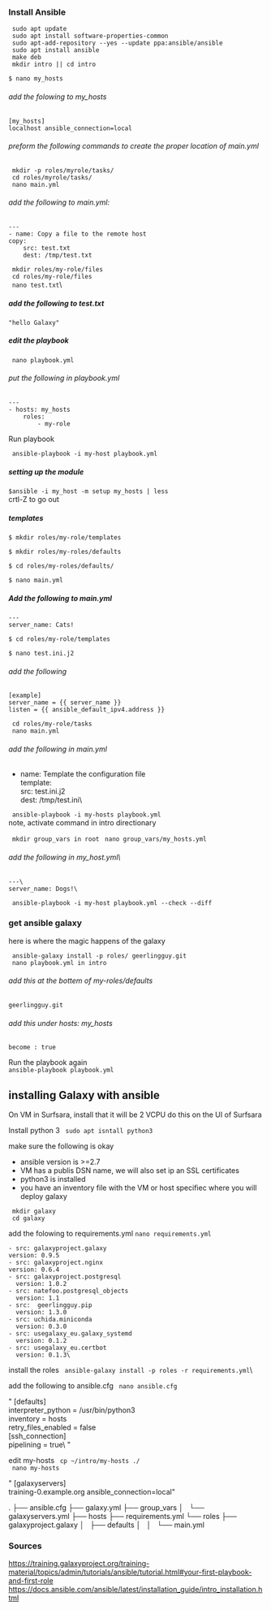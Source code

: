 ### Install Ansible



`` sudo apt update``\
`` sudo apt install software-properties-common``\
`` sudo apt-add-repository --yes --update ppa:ansible/ansible``\
`` sudo apt install ansible``\
`` make deb``\
`` mkdir intro || cd intro``

``$ nano my_hosts``

###### add the folowing to my_hosts


	[my_hosts]
	localhost ansible_connection=local

###### preform the following commands to create the proper location of main.yml
`` mkdir -p roles/myrole/tasks/``\
`` cd roles/myrole/tasks/``\
`` nano main.yml``

###### add the following to main.yml:


	---
	- name: Copy a file to the remote host
	copy:
		src: test.txt
		dest: /tmp/test.txt


`` mkdir roles/my-role/files``\
`` cd roles/my-role/files``\
`` nano test.txt``\
#####  add the following to test.txt


	"hello Galaxy"

##### edit the playbook
	
`` nano playbook.yml``
###### put the following in playbook.yml




	---
	- hosts: my_hosts
		roles:
			- my-role
			


Run playbook

`` ansible-playbook -i my-host playbook.yml``

##### setting up the module

``$ansible -i my_host -m setup my_hosts | less``\
	crtl-Z to go out

##### templates

``$ mkdir roles/my-role/templates``
 
``$ mkdir roles/my-roles/defaults``

``$ cd roles/my-roles/defaults/``

``$ nano main.yml``

##### Add the following to main.yml


	---
	server_name: Cats!



``$ cd roles/my-role/templates``

``$ nano test.ini.j2``

###### add the following


	[example]
	server_name = {{ server_name }}
	listen = {{ ansible_default_ipv4.address }}


`` cd roles/my-role/tasks``\
`` nano main.yml``

###### add the following  in main.yml

 - name: Template the configuration file\
  template:\
    src: test.ini.j2\
    dest: /tmp/test.ini\

	
	
`` ansible-playbook -i my-hosts playbook.yml``\
note, activate command in intro directionary

`` mkdir group_vars in root``
`` nano group_vars/my_hosts.yml``

###### add the following in my_host.yml\
	---\
	server_name: Dogs!\



`` ansible-playbook -i my-host playbook.yml --check --diff``

### get ansible galaxy
here is where the magic happens of the galaxy

`` ansible-galaxy install -p roles/ geerlingguy.git``\
`` nano playbook.yml in intro``

###### add this at the bottem of  my-roles/defaults
	geerlingguy.git
###### add this under  hosts: my_hosts
	become : true
	
Run the playbook again	
 ``ansible-playbook playbook.yml``
 
 
 ## installing Galaxy with ansible
 
 On VM in Surfsara, install that it will be 2 VCPU
 do this on the UI of Surfsara
 
 Install python 3
 `` sudo apt isntall python3``
 
make sure the following is okay
- ansible version is >=2.7
- VM has a publis DSN name, we will also set ip an SSL certificates
- python3 is installed
- you have an inventory file with the VM or host specifiec where you will deploy galaxy


`` mkdir galaxy``\
`` cd galaxy``


add the folowing to requirements.yml
``nano requirements.yml``


	- src: galaxyproject.galaxy
  	version: 0.9.5
	- src: galaxyproject.nginx
  	version: 0.6.4
	- src: galaxyproject.postgresql
	  version: 1.0.2
	- src: natefoo.postgresql_objects
	  version: 1.1
	- src:  geerlingguy.pip
	  version: 1.3.0
	- src: uchida.miniconda
	  version: 0.3.0
	- src: usegalaxy_eu.galaxy_systemd
	  version: 0.1.2
	- src: usegalaxy_eu.certbot
	  version: 0.1.3\
  

 install the roles
 `` ansible-galaxy install -p roles -r requirements.yml``\
 
 add the following to ansible.cfg
 `` nano ansible.cfg``
 
 
 " [defaults]\
interpreter_python = /usr/bin/python3\
inventory = hosts\
retry_files_enabled = false\
 [ssh_connection]\
pipelining = true\ "




edit my-hosts
`` cp ~/intro/my-hosts ./``\
`` nano my-hosts``


" [galaxyservers]\
training-0.example.org ansible_connection=local\"

.
├── ansible.cfg
├── galaxy.yml
├── group_vars
│   └── galaxyservers.yml
├── hosts
├── requirements.yml
└── roles
    ├── galaxyproject.galaxy
    │   ├── defaults
    │   │   └── main.yml


### Sources
https://training.galaxyproject.org/training-material/topics/admin/tutorials/ansible/tutorial.html#your-first-playbook-and-first-role
https://docs.ansible.com/ansible/latest/installation_guide/intro_installation.html
